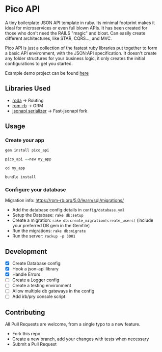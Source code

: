 # Pico API

A tiny boilerplate JSON API template in ruby. Its minimal footprint makes it ideal for microservices or even full blown APIs.
It has been created for those who don't need the RAILS "magic" and bloat. Can easily create different architectures, like STAR, CQRS..., and MVC.

Pico API is just a collection of the fastest ruby libraries put together to form a basic API environment, with the JSON:API specification. It doesn't create any folder structures for your business logic, it only creates the initial configurations to get you started.

Example demo project can be found [here](https://github.com/alexavlonitis/pico_api_example)

## Libraries Used

- [roda](https://github.com/jeremyevans/roda) -> Routing
- [rom-rb](https://github.com/rom-rb/rom) -> ORM
- [jsonapi serializer](https://github.com/jsonapi-serializer/jsonapi-serializer) -> Fast-jsonapi fork

## Usage

### Create your app

```ruby
gem install pico_api

pico_api --new my_app

cd my_app

bundle install
```

### Configure your database

Migration info: https://rom-rb.org/5.0/learn/sql/migrations/

- Add the database config details in `config/database.yml`
- Setup the Database: `rake db:setup`
- Create a migration: `rake db:create_migration[create_users]` (include your preferred DB gem in the Gemfile)
- Run the migrations: `rake db:migrate`
- Run the server:     `rackup -p 3001`


## Development
- [x] Create Database config
- [x] Hook a json-api library
- [x] Handle Errors
- [ ] Create a Logger config
- [ ] Create a testing environment
- [ ] Allow multiple db gateways in the config
- [ ] Add irb/pry console script

## Contributing

All Pull Requests are welcome, from a single typo to a new feature.

- Fork this repo
- Create a new branch, add your changes with tests when necessary
- Submit a Pull Request
